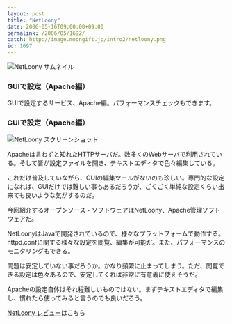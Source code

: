 ```yaml
---
layout: post
title: "NetLoony"
date: 2006-05-16T09:00:00+09:00
permalink: /2006/05/1692/
catch: http://image.moongift.jp/intro2/netloony.png
id: 1697
---
```

 ![NetLoony サムネイル](http://image.moongift.jp/intro2/netloony.t.png "NetLoony サムネイル")
  

### GUIで設定（Apache編）
  
GUIで設定するサービス、Apache編。パフォーマンスチェックもできます。  
<!--more-->  

### GUIで設定（Apache編）
  

![NetLoony スクリーンショット](http://image.moongift.jp/intro2/netloony.png "NetLoony スクリーンショット")

  

Apacheは言わずと知れたHTTPサーバだ。数多くのWebサーバで利用されている。そして皆が設定ファイルを開き、テキストエディタで色々編集している。

  

これだけ普及していながら、GUIの編集ツールがないのも珍しい。専門的な設定になれば、GUIだけでは難しい事もあるだろうが、ごくごく単純な設定くらい出来ても良いような気がするのだ。

  

今回紹介するオープンソース・ソフトウェアはNetLoony、Apache管理ソフトウェアだ。

  

NetLoonyはJavaで開発されているので、様々なプラットフォームで動作する。httpd.confに関する様々な設定を閲覧、編集が可能だ。また、パフォーマンスのモニタリングもできる。

  

問題は安定していない事だろうか。かなり頻繁に止まってしまう。ただ、閲覧できる設定は色々あるので、安定してくれば非常に有意義に使えそうだ。

  

Apacheの設定自体はそれ程難しいものではない。まずテキストエディタで編集し、慣れたら使ってみると言うのでも良いだろう。

  

[NetLoony レビュー](http://oss.moongift.jp/review/i-1697.html)はこちら

